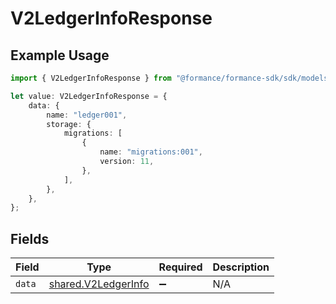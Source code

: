 # V2LedgerInfoResponse

## Example Usage

```typescript
import { V2LedgerInfoResponse } from "@formance/formance-sdk/sdk/models/shared";

let value: V2LedgerInfoResponse = {
    data: {
        name: "ledger001",
        storage: {
            migrations: [
                {
                    name: "migrations:001",
                    version: 11,
                },
            ],
        },
    },
};
```

## Fields

| Field                                                             | Type                                                              | Required                                                          | Description                                                       |
| ----------------------------------------------------------------- | ----------------------------------------------------------------- | ----------------------------------------------------------------- | ----------------------------------------------------------------- |
| `data`                                                            | [shared.V2LedgerInfo](../../../sdk/models/shared/v2ledgerinfo.md) | :heavy_minus_sign:                                                | N/A                                                               |